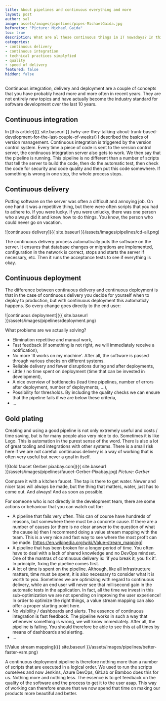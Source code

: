 ```yaml
---
title: About pipelines and continuous everything and more
layout: post
author: sal
image: assets/images/pipelines/pipes-MichaelGaida.jpg
beforetoc: "Picture: Michael Gaida"
toc: true
description: What are al these continuous things in IT nowadays? In this article we will look at the benefits and the essence of continuous delivery for the end users.
categories:
- continuous delivery
- continuous integration
- technical practices simplyfied
- quality
- speed of delivery
featured: false
hidden: false
---
```


Continuous integration, delivery and deployment are a couple of concepts that you have probably heard more and more often in recent years. They are not entirely new topics and have actually become the industry standard for software development over the last 10 years.

## Continuous integration

In [this article]({{ site.baseurl }} /why-are-they-talking-about-trunk-based-development-for-the-last-couple-of-weeks/) I described the basics of version management. Continuous integration is triggered by the version control system. Every time a piece of code is sent to the version control server, the continuous integration server also gets to work. We then say that the pipeline is running. This pipeline is no different than a number of scripts that tell the server to build the code, then do the automatic test, then check the code for security and code quality and then put this code somewhere. If something is wrong in one step, the whole process stops.

## Continuous delivery

Putting software on the server was often a difficult and annoying job. On one hand it was a repetitive thing, but there were often scripts that you had to adhere to. If you were lucky. If you were unlucky, there was one person who always did it and knew how to do things. You know, the person who could never go on vacation.

![continuous delivery]({{ site.baseurl }}/assets/images/pipelines/cd-all.png)

The continuous delivery process automatically puts the software on the server. It ensures that database changes or migrations are implemented, configuration in the network is correct, stops and starts the server if necessary, etc. Then it runs the acceptance tests to see if everything is okay.

## Continuous deployment

The difference between continuous delivery and continuous deployment is that in the case of continuous delivery you decide for yourself when to deploy to production, but with continuous deployment this automaticly happens. So every change goes directly to the end user:

![continuous deployment]({{ site.baseurl }}/assets/images/pipelines/deployment.png)

What problems are we actually solving?

* Elimination repetitive and manual work,
* Fast feedback (if something is not right, we will immediately receive a notification),
* No more 'It works on my machine'. After all, the software is passed through various checks on different systems.
* Reliable delivery and fewer disruptions during and after deployments,
* Little / no time spent on deployment (time that can be invested in development),
* A nice overview of bottlenecks (lead time pipelines, number of errors after deployment, number of deployments, ...),
* Possibility for thresholds. By including the quality checks we can ensure that the pipeline fails if we are below these criteria,
* ...

## Gold plating

Creating and using a good pipeline is not only extremely useful and costs / time saving, but is for many people also very nice to do. Sometimes it is like Lego. This is automation in the purest sense of the word. There is also a lot of great tooling and integrations with other systems. There is a small risk here if we are not careful: continuous delivery is a way of working that is often very useful but never a goal in itself.

![Gold faucet Gerber pixabay.com]({{ site.baseurl }}/assets/images/pipelines/faucet-Gerber-Pixabay.jpg)
*Picture: Gerber*

Compare it with a kitchen faucet. The tap is there to get water. Newer and nicer taps will always be made, but the thing that matters, water, just has to come out. And always! And as soon as possible.

For someone who is not directly in the development team, there are some actions or behaviour that you can watch out for:

* A pipeline that fails very often. This can of course have hundreds of reasons, but somewhere there must be a concrete cause. If there are a number of causes (or there is no clear answer to the question of what the cause is) then I recommend doing a value stream mapping with the team. This is a very nice and fast way to see where the most profit can be made. [https://en.wikipedia.org/wiki/Value-stream_mapping]
* A pipeline that has been broken for a longer period of time. You often have to deal with a lack of shared knowledge and no DevOps mindset. One of the mantras of continuous delivery is: 'if you break it, you fix it'. In principle, fixing the pipeline comes first.
* A lot of time is spent on the pipeline. Although, like all infrastructure matters, time must be spent, it is also necessary to consider what it is worth to you. Sometimes we are optimizing with regard to continuous delivery, while an end user will never see that millisecond gain in the automatic tests in the application. In fact, all the time we invest in this sub-optimization we are not spending on improving the user experience! In order to optimize the right things, a value stream mapping can also offer a proper starting point here.
* No visibility / dashboards and alerts. The essence of continuous integration is fast feedback. The pipeline works in such a way that whenever something is wrong, we will know immediately. After all, the pipeline is failing. You should therefore be able to see this at all times by means of dashboards and alerting.
* …

![Value stream mapping]({{ site.baseurl }}/assets/images/pipelines/better-faster-vsm.png)

A continuous deployment pipeline is therefore nothing more than a number of scripts that are executed in a logical order. We used to run the scripts ourselves and now Jenkins, Azure DevOps, GitLab or Bamboo does this for us. Nothing more and nothing less. The essence is to get feedback on the quality of the software and the process to get it to the user asap. This way of working can therefore ensure that we now spend that time on making our products more beautiful and better.

